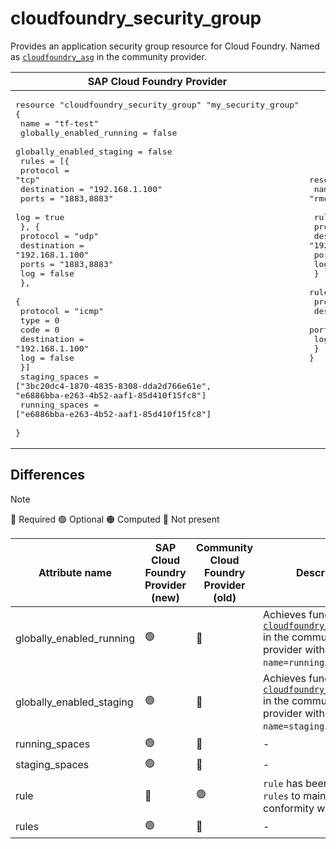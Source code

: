 # cloudfoundry_security_group

Provides an application security group resource for Cloud Foundry. Named as [`cloudfoundry_asg`](https://github.com/cloudfoundry-community/terraform-provider-cloudfoundry/blob/main/docs/resources/asg.md) in the community provider.

|  SAP Cloud Foundry Provider |Community Cloud Foundry Provider |
| -- | -- |
|  <pre>resource "cloudfoundry_security_group" "my_security_group" {</br>  name                     = "tf-test"</br>  globally_enabled_running = false</br>  globally_enabled_staging = false</br>  rules = [{</br>    protocol    = "tcp"</br>    destination = "192.168.1.100"</br>    ports       = "1883,8883"</br>    log         = true</br>    }, {</br>    protocol    = "udp"</br>    destination = "192.168.1.100"</br>    ports       = "1883,8883"</br>    log         = false</br>    },</br>    {</br>      protocol    = "icmp"</br>      type        = 0</br>      code        = 0</br>      destination = "192.168.1.100"</br>      log         = false</br>  }]</br>  staging_spaces = ["3bc20dc4-1870-4835-8308-dda2d766e61e", "e6886bba-e263-4b52-aaf1-85d410f15fc8"]</br>  running_spaces = ["e6886bba-e263-4b52-aaf1-85d410f15fc8"]</br></br>}</br></pre> |<pre>resource "cloudfoundry_asg" "my_security_group" {</br>  name = "rmq-service"</br></br>  rule {</br>    protocol = "tcp"</br>    destination = "192.168.1.100"</br>    ports = "1883,8883"</br>    log = true</br>  }</br>  rule {</br>    protocol = "tcp"</br>    destination = "192.168.1.101"</br>    ports = "5671-5672"</br>    log = true</br>  }</br>}</br></pre> |

## Differences

> [!NOTE]  
> 🔵 Required  🟢 Optional 🟠 Computed  🔴 Not present

| Attribute name | SAP Cloud Foundry Provider (new)|  Community Cloud Foundry Provider (old) | Description |
| --- | --- | --- | --- |
| globally_enabled_running | 🟢 | 🔴 | Achieves functionality of [`cloudfoundry_default_asg`](https://github.com/cloudfoundry-community/terraform-provider-cloudfoundry/blob/main/docs/resources/default_asg.md) in the community provider with attribute `name=running`. |
| globally_enabled_staging | 🟢 | 🔴 | Achieves functionality of [`cloudfoundry_default_asg`](https://github.com/cloudfoundry-community/terraform-provider-cloudfoundry/blob/main/docs/resources/default_asg.md) in the community provider with attribute `name=staging`. |
| running_spaces | 🟢 | 🔴 | - |
| staging_spaces | 🟢 | 🔴 | - |
| rule | 🔴 | 🟢 | `rule` has been changed to `rules`  to maintain conformity with V3 API. |
| rules | 🟢 | 🔴 | - |

